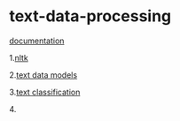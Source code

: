 # text-data-processing
[documentation](https://drive.google.com/drive/folders/1cZbAlwY0VjVdcIuSQqpNwVTUZNLxrnen?usp=share_link)

1.[nltk](https://docs.google.com/document/d/18PmWqqhKKczYYJxPnVbzMdAtom1ou-EtFVYe6Jxvzj8/edit?usp=share_link)

2.[text data models](https://docs.google.com/document/d/1pxMwIfZCUE74kOW7YA7awDutO1PhaCSSDoOJkNJPO_k/edit?usp=share_link)

3.[text classification](https://docs.google.com/document/d/1c7UQ47hNEWtUUNv_PuFMLsrPXgDI8eWXWTHuYf-68zM/edit?usp=share_link)

4.[]()
